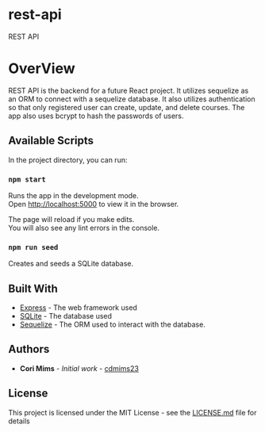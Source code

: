 # rest-api
 REST API

# OverView
REST API is the backend for a future React project. It utilizes sequelize as an ORM to connect with a sequelize database. It also utilizes authentication so that only registered user can create, update, and delete courses. The app also uses bcrypt to hash the passwords of users.

## Available Scripts

In the project directory, you can run:

### `npm start`

Runs the app in the development mode.<br />
Open [http://localhost:5000](http://localhost:5000) to view it in the browser.

The page will reload if you make edits.<br />
You will also see any lint errors in the console.

### `npm run seed`

Creates and seeds a SQLite database.<br />

## Built With

* [Express](http://expressjs.com/) - The web framework used
* [SQLite](https://www.sqlite.org/index.html) - The database used
* [Sequelize](https://pugjs.org/api/getting-started.html) - The ORM  used to interact with the database.

## Authors

* **Cori Mims** - *Initial work* - [cdmims23](https://github.com/cdmims23)

## License

This project is licensed under the MIT License - see the [LICENSE.md](LICENSE.md) file for details
